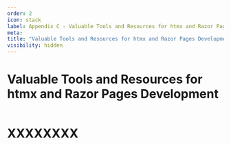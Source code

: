 ```yaml
---
order: 2
icon: stack
label: Appendix C - Valuable Tools and Resources for htmx and Razor Pages Development
meta:
title: "Valuable Tools and Resources for htmx and Razor Pages Development"
visibility: hidden
---
```

# Valuable Tools and Resources for htmx and Razor Pages Development

![]()

# XXXXXXXX

